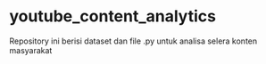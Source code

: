 # youtube_content_analytics
Repository ini berisi dataset dan file .py untuk analisa selera konten masyarakat
